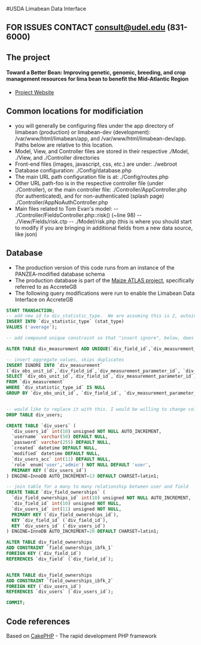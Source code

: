 #USDA Limabean Data Interface

## FOR ISSUES CONTACT consult@udel.edu (831-6000)

## The project

#### Toward a Better Bean: Improving genetic, genomic, breeding, and crop management resources for lima bean to benefit the Mid-Atlantic Region

- [Project Website ](http://sites.udel.edu/limabean)

## Common locations for modificiation
- you will generally be configuring files under the app directory of limabean (production) or limabean-dev (development): /var/www/html/limabean/app, and /var/www/html/limabean-dev/app.  Paths below are relative to this location.
- Model, View, and Controller files are stored in their respective ./Model, ./View, and ./Controller directories
- Front-end files (images, javascript, css, etc.) are under: ./webroot
- Database configuration: ./Config/database.php
- The main URL path configuration file is at: ./Config/routes.php
- Other URL path-foo is in the respective controller file (under ./Controller), or the main controller file: ./Controller/AppController.php (for authenticated), and for non-authenticated (splash page) ./Controller/AppNoAuthController.php
- Main files related to Tom Evan's model: 
-- ./Controller/FieldsController.php::risk() (~line 98)
-- ./View/Fields/risk.ctp
-- ./Model/risk.php (this is where you should start to modify if you are bringing in additional fields from a new data source, like json)

## Database
- The production version of this code runs from an instance of the PANZEA-modified database schema
- The production database is part of the [Maize ATLAS project](http://maizeatlas.org/database.php), specifically referred to as AccreteGB
- The following query modifications were run to enable the Limabean Data Interface on AccreteGB
```SQL
START TRANSACTION;
-- add new id to div_statistic_type.  We are assuming this is 2, autoincrementing from preivous (1)
INSERT INTO `div_statistic_type` (stat_type)
VALUES ('average');

-- add compound unique constraint so that "insert ignore", below, does not produce duplicates

ALTER TABLE div_measurement ADD UNIQUE(`div_field_id`,`div_measurement_parameter_id`,`div_statistic_type_id`,`tom`);

-- insert aggregate values, skips duplicates
INSERT IGNORE INTO `div_measurement`
(`div_obs_unit_id`,`div_field_id`,`div_measurement_parameter_id`, `div_statistic_type_id`, `tom`, `value`)
SELECT `div_obs_unit_id`,`div_field_id`,`div_measurement_parameter_id`, 2 as `div_statistic_type_id`, MIN(`tom`) AS `tom`, AVG(`value`) as value
FROM `div_measurement`
WHERE `div_statistic_type_id` IS NULL
GROUP BY `div_obs_unit_id`, `div_field_id`, `div_measurement_parameter_id`, MONTH(`tom`), YEAR(`tom`);


-- would like to replace it with this. I would be willing to change column names to fit your convention.
DROP TABLE div_users;

CREATE TABLE `div_users` (
  `div_users_id` int(10) unsigned NOT NULL AUTO_INCREMENT,
  `username` varchar(50) DEFAULT NULL,
  `password` varchar(255) DEFAULT NULL,
  `created` datetime DEFAULT NULL,
  `modified` datetime DEFAULT NULL,
  `div_users_acc` int(11) DEFAULT NULL,
  `role` enum('user','admin') NOT NULL DEFAULT 'user',
  PRIMARY KEY (`div_users_id`)
) ENGINE=InnoDB AUTO_INCREMENT=13 DEFAULT CHARSET=latin1;

-- join table for a many to many relationship between user and field
CREATE TABLE `div_field_ownerships` (
  `div_field_ownerships_id` int(10) unsigned NOT NULL AUTO_INCREMENT,
  `div_field_id` int(10) unsigned NOT NULL,
  `div_users_id` int(11) unsigned NOT NULL,
  PRIMARY KEY (`div_field_ownerships_id`),
  KEY `div_field_id` (`div_field_id`),
  KEY `div_users_id` (`div_users_id`)
) ENGINE=InnoDB AUTO_INCREMENT=20 DEFAULT CHARSET=latin1;

ALTER TABLE div_field_ownerships 
ADD CONSTRAINT `field_ownerships_ibfk_1` 
FOREIGN KEY (`div_field_id`) 
REFERENCES `div_field` (`div_field_id`);


ALTER TABLE div_field_ownerships 
ADD CONSTRAINT `field_ownerships_ibfk_2` 
FOREIGN KEY (`div_users_id`) 
REFERENCES `div_users` (`div_users_id`);

COMMIT;
```
## Code references

Based on [CakePHP](http://www.cakephp.org) - The rapid development PHP framework
